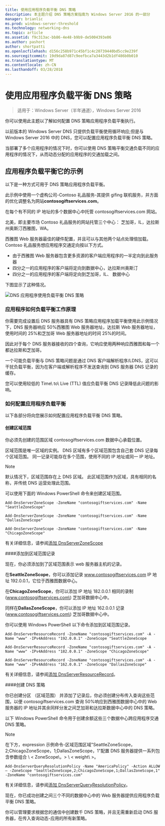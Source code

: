 ```yaml
---
title: 使用应用程序负载平衡 DNS 策略
description: 本主题介绍 DNS 策略方案指南为 Windows Server 2016 的一部分
manager: brianlic
ms.prod: windows-server-threshold
ms.technology: networking-dns
ms.topic: article
ms.assetid: f9c313ac-bb86-4e48-b9b9-de5004393e06
ms.author: pashort
author: shortpatti
ms.openlocfilehash: d156c258b971c45bf1c4c20739440bd5cc9e239f
ms.sourcegitcommit: 19d9da87d87c9eefbca7a3443d2b1df486b0b010
ms.translationtype: MT
ms.contentlocale: zh-CN
ms.lasthandoff: 03/28/2018
---
```

# <a name="use-dns-policy-for-application-load-balancing"></a>使用应用程序负载平衡 DNS 策略

>适用于：Windows Server（半年通道），Windows Server 2016

你可以使用此主题以了解如何配置 DNS 策略应用程序负载平衡执行。

以前版本的 Windows Server DNS 只提供负载平衡使用循环响应;但是与 Windows Server 2016 中的 DNS，您可以配置应用程序负载平衡 DNS 策略。

当部署了多个应用程序的情况下时，你可以使用 DNS 策略平衡交通负载不同的应用程序的情况下，从而动态分配的应用程序的交通加载之间。

## <a name="example-of-application-load-balancing"></a>应用程序负载平衡它的示例

以下是一种方式可用于 DNS 策略应用程序负载平衡。

此示例中使用一个虚构公司-Contoso 礼品服务-其提供 gifing 联机服务，并方面的优化调整名为网站**contosogiftservices.com**。

在每个有不同的 IP 地址的多个数据中心中托管 contosogiftservices.com 网站。

北美，即主要市场 Contoso 礼品服务的网站托管三个中心： 芝加哥，IL，达拉斯州奥斯汀西雅图，WA。

西雅图 Web 服务器最佳的硬件配置，并且可以与其他两个站点处理倍加载。 Contoso 礼品服务想应用程序交通定向按以下方式。

- 由于西雅图 Web 服务器包含更多资源的客户端应用程序的一半定向到此服务器
- 四分之一的应用程序的客户端将定向到数据中心，达拉斯州奥斯汀
- 四分之一的应用程序的客户端将定向到芝加哥，IL、 数据中心

下图显示了这种情况。

![DNS 应用程序使用负载平衡 DNS 策略](../../media/Dns-App-Lb/dns-app-lb.jpg)


### <a name="how-application-load-balancing-works"></a>应用程序如何负载平衡工作原理

你需要完成设置后 DNS 服务器具有 DNS 策略应用程序加载平衡使用此示例情况下，DNS 服务器响应 50%西雅图 Web 服务器地址，达拉斯 Web 服务器地址，使用时间的 25%和芝加哥 Web 服务器地址的时间 25%的时间。

因此对于每个 DNS 服务器接收的四个查询，它响应使用两种响应西雅图和每一个都达拉斯和芝加哥。

一个可能负载平衡与 DNS 策略问题是通过 DNS 客户端解析程序/LDNS，这可以干扰负载平衡，因为在客户端或解析程序不发送查询到 DNS 服务器 DNS 记录的缓存。

您可以使用较低的 Time\ to\ Live \(TTL\) 值应负载平衡 DNS 记录降低此问题的影响。

### <a name="how-to-configure-application-load-balancing"></a>如何配置应用程序负载平衡

以下各部分将向您展示如何配置应用程序负载平衡 DNS 策略。

#### <a name="create-the-zone-scopes"></a>创建区域范围

你必须先创建的范围区域 contosogiftservices.com 数据中心承载位置。

区域范围是唯一区域的实例。 DNS 区域有多个区域范围包含自己套 DNS 记录每个区域范围。 同一记录可能存在多个范围，使用不同的 IP 地址或同一 IP 地址。

>[!NOTE]
>默认情况下，区域范围存在上 DNS 区域。 此区域范围作为区域，具有相同的名称，并传统 DNS 运营处理此范围。

可以使用下面的 Windows PowerShell 命令来创建区域范围。
    
    Add-DnsServerZoneScope -ZoneName "contosogiftservices.com" -Name "SeattleZoneScope"
    
    Add-DnsServerZoneScope -ZoneName "contosogiftservices.com" -Name "DallasZoneScope"
    
    Add-DnsServerZoneScope -ZoneName "contosogiftservices.com" -Name "ChicagoZoneScope"

有关详细信息，请参阅[添加 DnsServerZoneScope](https://technet.microsoft.com/library/mt126267.aspx)

####<a name="bkmk_records"></a>添加到区域范围记录

现在，你必须添加到了区域范围表示 web 服务器主机的记录。

在**SeattleZoneScope**，你可以添加记录 www.contosogiftservices.com IP 地址 192.0.0.1，它位于西雅图数据中心。

在**ChicagoZoneScope**，你可以添加 IP 地址 182.0.0.1 相同的录制 \(www.contosogiftservices.com\) 芝加哥数据中心中。

同样在**DallasZoneScope**，你可以添加 IP 地址 162.0.0.1 记录 \(www.contosogiftservices.com\) 芝加哥数据中心中。

你可以使用 Windows PowerShell 以下命令添加到区域范围记录。
    
    Add-DnsServerResourceRecord -ZoneName "contosogiftservices.com" -A -Name "www" -IPv4Address "192.0.0.1" -ZoneScope "SeattleZoneScope
    
    Add-DnsServerResourceRecord -ZoneName "contosogiftservices.com" -A -Name "www" -IPv4Address "182.0.0.1" -ZoneScope "ChicagoZoneScope"
    
    Add-DnsServerResourceRecord -ZoneName "contosogiftservices.com" -A -Name "www" -IPv4Address "162.0.0.1" -ZoneScope "DallasZoneScope"
    

有关详细信息，请参阅[添加 DnsServerResourceRecord](https://technet.microsoft.com/library/jj649925.aspx)。

####<a name="bkmk_policies"></a>创建 DNS 策略

你已创建分区 （区域范围） 并添加了记录后，你必须创建分布传入查询这些范围，以便 contosogiftservices.com 查询 50%响应到西雅图数据中心中的 Web 服务器的 IP 地址并其余同样分发之间芝加哥和达拉斯数据中心中的 DNS 策略。

以下 Windows PowerShell 命令用于创建余额这些三个数据中心跨应用程序交通 DNS 策略。

>[!NOTE]
>在下方，expression 示例命令-区域范围区域"SeattleZoneScope，2;ChicagoZoneScope，1;DallasZoneScope，1"配置 DNS 服务器提供一系列包含参数组合 \ < ZoneScope\，> \ < weight\ >。
    
    Add-DnsServerQueryResolutionPolicy -Name "AmericaPolicy" -Action ALLOW – -ZoneScope "SeattleZoneScope,2;ChicagoZoneScope,1;DallasZoneScope,1" -ZoneName "contosogiftservices.com"
    

有关详细信息，请参阅[添加 DnsServerQueryResolutionPolicy](https://technet.microsoft.com/library/mt126273.aspx)。  

现在，你已成功创建之间三个不同的数据中心中的 Web 服务器提供应用程序负载平衡 DNS 策略。

你可以管理要求根据您的通信中创建数千 DNS 策略，并且无需重新启动 DNS 服务器，在传入查询动态-应用的所有新策略。